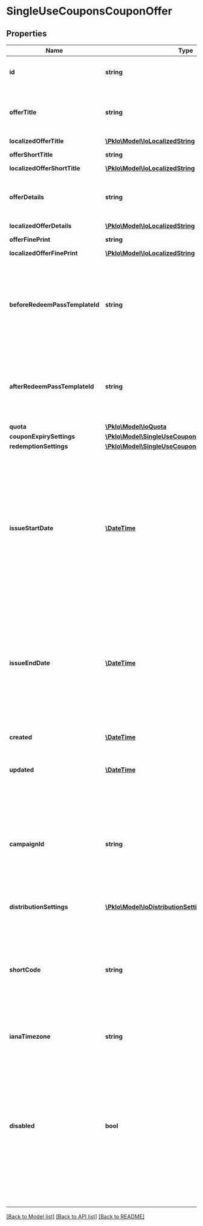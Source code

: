# SingleUseCouponsCouponOffer

## Properties
Name | Type | Description | Notes
------------ | ------------- | ------------- | -------------
**id** | **string** | PassKit generated offer id (22 characters). | [optional] 
**offerTitle** | **string** | The offer title; will be shown on the enrolment page. | 
**localizedOfferTitle** | [**\PkIo\Model\IoLocalizedString**](IoLocalizedString.md) |  | [optional] 
**offerShortTitle** | **string** | The offer short title. | [optional] 
**localizedOfferShortTitle** | [**\PkIo\Model\IoLocalizedString**](IoLocalizedString.md) |  | [optional] 
**offerDetails** | **string** | The offer details; will be shown on the enrolment page. | 
**localizedOfferDetails** | [**\PkIo\Model\IoLocalizedString**](IoLocalizedString.md) |  | [optional] 
**offerFinePrint** | **string** | The offer fine print. | [optional] 
**localizedOfferFinePrint** | [**\PkIo\Model\IoLocalizedString**](IoLocalizedString.md) |  | [optional] 
**beforeRedeemPassTemplateId** | **string** | The pass template ID that coupons will use when in unredeemed state. All coupons for the offer are issued in unredeemed state. | 
**afterRedeemPassTemplateId** | **string** | Optional pass template ID that coupons will use when switched to redeemed state. | [optional] 
**quota** | [**\PkIo\Model\IoQuota**](IoQuota.md) |  | [optional] 
**couponExpirySettings** | [**\PkIo\Model\SingleUseCouponsCouponExpirySettings**](SingleUseCouponsCouponExpirySettings.md) |  | [optional] 
**redemptionSettings** | [**\PkIo\Model\SingleUseCouponsRedemptionSettings**](SingleUseCouponsRedemptionSettings.md) |  | [optional] 
**issueStartDate** | [**\DateTime**](\DateTime.md) | Optional date when coupons can start to be issued. Defaults to the campaign start date. Needs to be greater than / equal to the campaign start date. Needs to be less than / equal to the campaign end date. | [optional] 
**issueEndDate** | [**\DateTime**](\DateTime.md) | Optional date when coupons can no longer be issued. Defaults to the campaign end date. Needs to be less than / equal to the campaign end date. | [optional] 
**created** | [**\DateTime**](\DateTime.md) | The date when the offer was created. | [optional] 
**updated** | [**\DateTime**](\DateTime.md) | The date the offer was last updated. | [optional] 
**campaignId** | **string** | The campaign id that the offer belongs to (1 campaign can have multiple offers). This field cannot be changed once an offer is linked to a campaign. | [optional] 
**distributionSettings** | [**\PkIo\Model\IoDistributionSettings**](IoDistributionSettings.md) |  | [optional] 
**shortCode** | **string** | The offer shortcode generated by the system. If the campaign is public, then this shortcode can be used to generate the coupon-create URL. | [optional] 
**ianaTimezone** | **string** | The offer timezone. | [optional] 
**disabled** | **bool** | Can be used to temporarily disable the coupon (i.e. if you ran out of your promotion item, you can temporarily disable all live coupons, and activate them again later on when your item is in stock again). | [optional] 

[[Back to Model list]](../../README.md#documentation-for-models) [[Back to API list]](../../README.md#documentation-for-api-endpoints) [[Back to README]](../../README.md)

